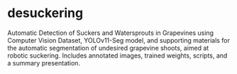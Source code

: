 # desuckering
Automatic Detection of Suckers and Watersprouts in Grapevines using Computer Vision Dataset, YOLOv11-Seg model, and supporting materials for the automatic segmentation of undesired grapevine shoots, aimed at robotic suckering. Includes annotated images, trained weights, scripts, and a summary presentation.
